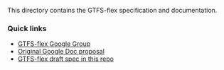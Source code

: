 This directory contains the GTFS-flex specification and documentation.

### Quick links
* [GTFS-flex Google Group](https://groups.google.com/forum/#!forum/gtfs-flexible-wg)
* [Original Google Doc proposal](https://docs.google.com/document/d/1UTcpMJlANSoJ1ZEk5IrQh_plza1ZnvgwraMEBI_o2mw/edit?usp=sharing)
* [GTFS-flex draft spec in this repo](spec-reference.md)